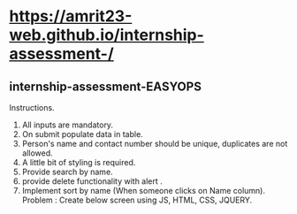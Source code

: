 # https://amrit23-web.github.io/internship-assessment-/
## internship-assessment-EASYOPS 



Instructions.
1. All inputs are mandatory.
2. On submit populate data in table.
3. Person's name and contact number should be unique, duplicates are not allowed.
4. A little bit of styling is required.
5. Provide search by name.
6. provide delete functionality with alert .
7. Implement sort by name (When someone clicks on Name column).
Problem : Create below screen using JS, HTML, CSS, JQUERY.
